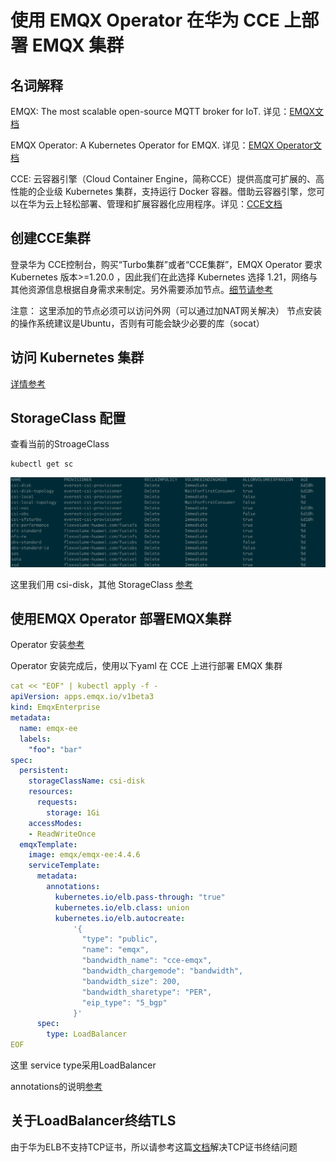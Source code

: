 # 使用 EMQX Operator 在华为 CCE 上部署 EMQX 集群

## 名词解释

EMQX: The most scalable open-source MQTT broker for IoT. 详见：[EMQX文档](https://github.com/emqx/emqx)

EMQX Operator: A Kubernetes Operator for EMQX. 详见：[EMQX Operator文档](https://github.com/emqx/emqx-operator)

CCE: 云容器引擎（Cloud Container Engine，简称CCE）提供高度可扩展的、高性能的企业级 Kubernetes 集群，支持运行 Docker 容器。借助云容器引擎，您可以在华为云上轻松部署、管理和扩展容器化应用程序。详见：[CCE文档](https://support.huaweicloud.com/cce/index.html)



## 创建CCE集群

登录华为 CCE控制台，购买“Turbo集群”或者“CCE集群”，EMQX Operator 要求Kubernetes 版本>=1.20.0 ，因此我们在此选择 Kubernetes 选择 1.21，网络与其他资源信息根据自身需求来制定。另外需要添加节点。[细节请参考](https://support.huaweicloud.com/qs-cce/cce_qs_0008.html?utm_source=cce_Growth_map&utm_medium=display&utm_campaign=help_center&utm_content=Growth_map)

注意：
这里添加的节点必须可以访问外网（可以通过加NAT网关解决）
节点安装的操作系统建议是Ubuntu，否则有可能会缺少必要的库（socat）

## 访问 Kubernetes 集群
[详情参考](https://support.huaweicloud.com/usermanual-cce/cce_01_0107.html)

## StorageClass 配置

查看当前的StroageClass
```shell
kubectl get sc
```
![](./assets/cce.png)

这里我们用 csi-disk，其他 StorageClass [参考](https://support.huaweicloud.com/usermanual-cce/cce_10_0380.html)



## 使用EMQX Operator 部署EMQX集群

Operator 安装[参考](https://github.com/emqx/emqx-operator/blob/main/docs/en_US/getting-started/getting-started.md)

Operator 安装完成后，使用以下yaml 在 CCE 上进行部署 EMQX 集群
```yaml
cat << "EOF" | kubectl apply -f -
apiVersion: apps.emqx.io/v1beta3
kind: EmqxEnterprise
metadata:
  name: emqx-ee
  labels:
    "foo": "bar"
spec:
  persistent:
    storageClassName: csi-disk
    resources:
      requests:
        storage: 1Gi
    accessModes:
    - ReadWriteOnce
  emqxTemplate:
    image: emqx/emqx-ee:4.4.6
    serviceTemplate:
      metadata:
        annotations:
          kubernetes.io/elb.pass-through: "true"
          kubernetes.io/elb.class: union
          kubernetes.io/elb.autocreate:
              '{
                "type": "public",
                "name": "emqx",
                "bandwidth_name": "cce-emqx",
                "bandwidth_chargemode": "bandwidth",
                "bandwidth_size": 200,
                "bandwidth_sharetype": "PER",
                "eip_type": "5_bgp"
              }'
      spec:
        type: LoadBalancer
EOF
```

这里 service type采用LoadBalancer

annotations的说明[参考](https://support.huaweicloud.com/usermanual-cce/cce_10_0252.html)

## 关于LoadBalancer终结TLS

由于华为ELB不支持TCP证书，所以请参考这篇[文档](https://github.com/emqx/emqx-operator/discussions/312)解决TCP证书终结问题